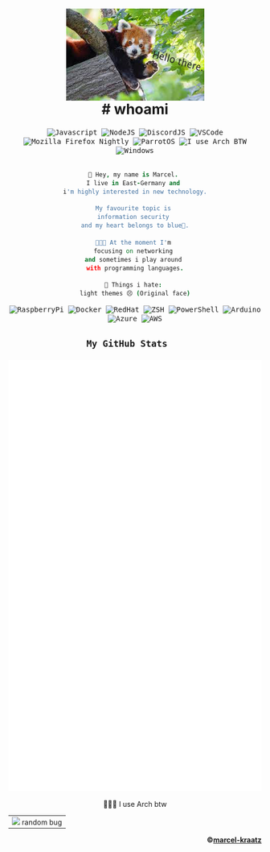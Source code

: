 <body align=center>
    <h1 align=center>
        <a>
            <kbd><img align=center src=https://raw.githubusercontent.com/marcel-kraatz/marcel-kraatz/master/images.png></img></kbd>
        <br>
            # whoami
        </a>
    </h1>
<div align="center">
<kbd>    
<!-- 
Everything in here i use more or less often, but i worked with it a few times. So i know what it is and how to use it. 
However i'm not a master in everything.
This also represents the back of my Laptop :D
-->     
        <img align=center width="26px" src="https://cdn.icon-icons.com/icons2/2108/PNG/512/javascript_icon_130900.png" alt="Javascript">
        <img align=center width="26px" src="https://cdn.icon-icons.com/icons2/2107/PNG/512/file_type_node_icon_130301.png" alt="NodeJS">
        <img align=center width="26px" src="https://i.imgur.com/wSTFkRM.png" alt="DiscordJS">
        <img align=center width="26px" src="https://cdn.icon-icons.com/icons2/2107/PNG/512/file_type_vscode_icon_130084.png" alt="VSCode">
        <img align=center width="26px" src="https://design.firefox.com/product-identity/firefox-nightly/firefox-logo-nightly.png" alt="Mozilla Firefox Nightly">   
        <img align=center width="26px" src="https://upload.wikimedia.org/wikipedia/commons/4/45/Parrot_Logo.png" alt="ParrotOS">
        <img align=center width="26px" src="https://upload.wikimedia.org/wikipedia/commons/thumb/a/a5/Archlinux-icon-crystal-64.svg/1024px-Archlinux-icon-crystal-64.svg.png" alt="I use Arch BTW">
        <img align=center width="26px" src="https://upload.wikimedia.org/wikipedia/commons/thumb/5/5f/Windows_logo_-_2012.svg/2048px-Windows_logo_-_2012.svg.png" alt="Windows">
    </kbd>
</div>
<div align=center>     
<br>
    
```coffee
🔭 Hey, my name is Marcel. 
I live in East-Germany and 
i'm highly interested in new technology.
    
My favourite topic is 
information security 
and my heart belongs to blue💙.

👨🏼‍💻 At the moment I'm 
focusing on networking 
and sometimes i play around 
with programming languages.
    
💩 Things i hate: 
light themes 😣 (Original face)
``` 
</div>
<div align="center"> 
    <kbd>
        <img align=center width="26px" src="https://cdn.icon-icons.com/icons2/2108/PNG/512/raspberry_pi_icon_130847.png" alt="RaspberryPi">
        <img align=center width="26px" src="https://cdn.icon-icons.com/icons2/2107/PNG/512/file_type_docker_icon_130643.png" alt="Docker">
        <img align=center width="26px" src="https://cdn.icon-icons.com/icons2/2415/PNG/512/redhat_original_logo_icon_146372.png" alt="RedHat">
        <img align=center width="26px" src="https://raw.githubusercontent.com/posquit0/zshrc/master/icon.png?v=3&s=200" alt="ZSH">
        <img align=center width="26px" src="https://cdn.icon-icons.com/icons2/2107/PNG/512/file_type_powershell_icon_130243.png" alt="PowerShell">
        <img align=center width="26px" src="https://cdn.icon-icons.com/icons2/2107/PNG/512/file_type_arduino_icon_130743.png" alt="Arduino">
        <img align=center width="26px" src="https://cdn.icon-icons.com/icons2/2107/PNG/512/file_type_azure_icon_130731.png" alt="Azure">
        <img align=center width="26px" src="https://cdn.icon-icons.com/icons2/844/PNG/512/AWS_icon-icons.com_67084.png" alt="AWS">
    </kbd>  
</div>
<h2 align=center>
    
```
My GitHub Stats   
``` 
<kbd>
    <img align=center src=https://github.com/marcel-kraatz/marcel-kraatz/blob/master/github-metrics.svg></img>
</kbd>    
</h2>
<p align=center>🧝🏼‍♂️ I use Arch btw</p> <!-- Just for the memes but i really use it daily -->
</body>

<table align="center">
    <tr>
        <td>
            <img src=https://c.tenor.com/SUv_dmC388EAAAAj/oops-uh-oh.gif> random bug 
        </td>
    </tr>
</table>

<div align="right">
    
**©[marcel-kraatz](https://github.com/marcel-kraatz)**  
</div>
